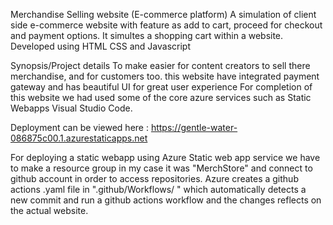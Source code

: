 Merchandise Selling website (E-commerce platform)
A simulation of client side e-commerce website with feature as add to cart, proceed for checkout and payment options. It simultes a shopping cart within a website. Developed using HTML CSS and Javascript

Synopsis/Project details
To make easier for content creators to sell there merchandise, and for customers too. this website have integrated payment gateway and has beautiful UI for great user experience For completion of this website we had used some of the core azure services such as Static Webapps Visual Studio Code.

Deployment can be viewed here : https://gentle-water-086875c00.1.azurestaticapps.net

For deploying a static webapp using Azure Static web app service we have to make a resource group in my case it was "MerchStore" and connect to github account in order to access repositories. Azure creates a github actions .yaml file in ".github/Workflows/ " which automatically detects a new commit and run a github actions workflow and the changes reflects on the actual website.
